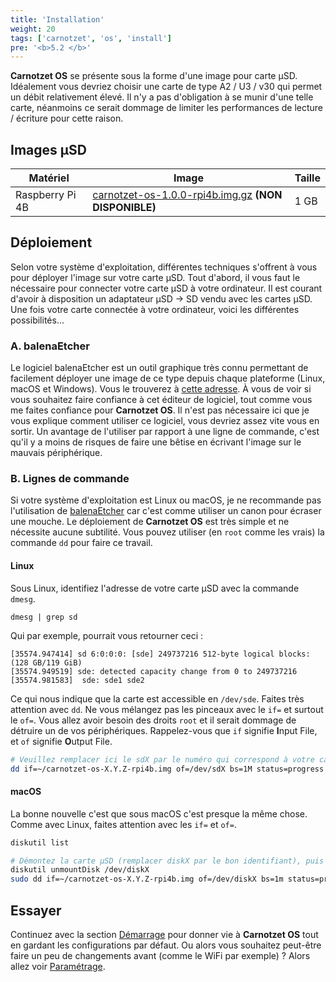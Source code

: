 ```yaml
---
title: 'Installation'
weight: 20
tags: ['carnotzet', 'os', 'install']
pre: '<b>5.2 </b>'
---
```


**Carnotzet OS** se présente sous la forme d'une image pour carte µSD.
Idéalement vous devriez choisir une carte de type A2 / U3 / v30 qui permet un
débit relativement élevé. Il n'y a pas d'obligation à se munir d'une telle
carte, néanmoins ce serait dommage de limiter les performances de lecture /
écriture pour cette raison.

## Images µSD

| Matériel        | Image                                                             | Taille |
| --------------- | ----------------------------------------------------------------- | ------ |
| Raspberry Pi 4B | [carnotzet-os-1.0.0-rpi4b.img.gz][img-rpi4b] **(NON DISPONIBLE)** | 1 GB   |

## Déploiement

Selon votre système d'exploitation, différentes techniques s'offrent à vous pour
déployer l'image sur votre carte µSD. Tout d'abord, il vous faut le nécessaire
pour connecter votre carte µSD à votre ordinateur. Il est courant d'avoir à
disposition un adaptateur µSD → SD vendu avec les cartes µSD. Une fois votre
carte connectée à votre ordinateur, voici les différentes possibilités...

### A. balenaEtcher

Le logiciel balenaEtcher est un outil graphique très connu permettant de
facilement déployer une image de ce type depuis chaque plateforme (Linux, macOS
et Windows). Vous le trouverez à [cette adresse][balenaEtcher]. À vous de voir
si vous souhaitez faire confiance à cet éditeur de logiciel, tout comme vous me
faites confiance pour **Carnotzet OS**. Il n'est pas nécessaire ici que je vous
explique comment utiliser ce logiciel, vous devriez assez vite vous en sortir.
Un avantage de l'utiliser par rapport à une ligne de commande, c'est qu'il y a
moins de risques de faire une bêtise en écrivant l'image sur le mauvais
périphérique.

### B. Lignes de commande

Si votre système d'exploitation est Linux ou macOS, je ne recommande pas
l'utilisation de [balenaEtcher][balenaEtcher] car c'est comme utiliser un canon
pour écraser une mouche. Le déploiement de **Carnotzet OS** est très simple et
ne nécessite aucune subtilité. Vous pouvez utiliser (en `root` comme les vrais)
la commande `dd` pour faire ce travail.

#### Linux

Sous Linux, identifiez l'adresse de votre carte µSD avec la commande `dmesg`.

```
dmesg | grep sd
```

Qui par exemple, pourrait vous retourner ceci :

```
[35574.947414] sd 6:0:0:0: [sde] 249737216 512-byte logical blocks: (128 GB/119 GiB)
[35574.949519] sde: detected capacity change from 0 to 249737216
[35574.981583]  sde: sde1 sde2
```

Ce qui nous indique que la carte est accessible en `/dev/sde`. Faites très
attention avec `dd`. Ne vous mélangez pas les pinceaux avec le `if=` et surtout
le `of=`. Vous allez avoir besoin des droits `root` et il serait dommage de
détruire un de vos périphériques. Rappelez-vous que `if` signifie **I**nput
File, et `of` signifie **O**utput File.

```sh
# Veuillez remplacer ici le sdX par le numéro qui correspond à votre carte
dd if=~/carnotzet-os-X.Y.Z-rpi4b.img of=/dev/sdX bs=1M status=progress
```

#### macOS

La bonne nouvelle c'est que sous macOS c'est presque la même chose. Comme avec
Linux, faites attention avec les `if=` et `of=`.

```sh
diskutil list

# Démontez la carte µSD (remplacer diskX par le bon identifiant), puis flashez
diskutil unmountDisk /dev/diskX
sudo dd if=~/carnotzet-os-X.Y.Z-rpi4b.img of=/dev/diskX bs=1m status=progress
```

## Essayer

Continuez avec la section [Démarrage](/carnotzet/04.bootstrap) pour donner vie à
**Carnotzet OS** tout en gardant les configurations par défaut. Ou alors vous
souhaitez peut-être faire un peu de changements avant (comme le WiFi par
exemple) ? Alors allez voir [Paramétrage](/carnotzet/03.settings.md).

[balenaEtcher]: https://etcher.balena.io/
[img-rpi4b]:
  https://carnotzet.xcraft.js/downloads/carnotzet-os-1.0.0-rpi4b.img.gz
